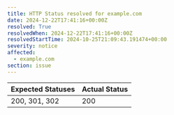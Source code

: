 ```yaml
---
title: HTTP Status resolved for example.com
date: 2024-12-22T17:41:16+00:00Z
resolved: True
resolvedWhen: 2024-12-22T17:41:16+00:00Z
resolvedStartTime: 2024-10-25T21:09:43.191474+00:00
severity: notice
affected:
  - example.com
section: issue
---
```


| Expected Statuses | Actual Status  |
|-------------------|----------------|
| 200, 301, 302 | 200 |
